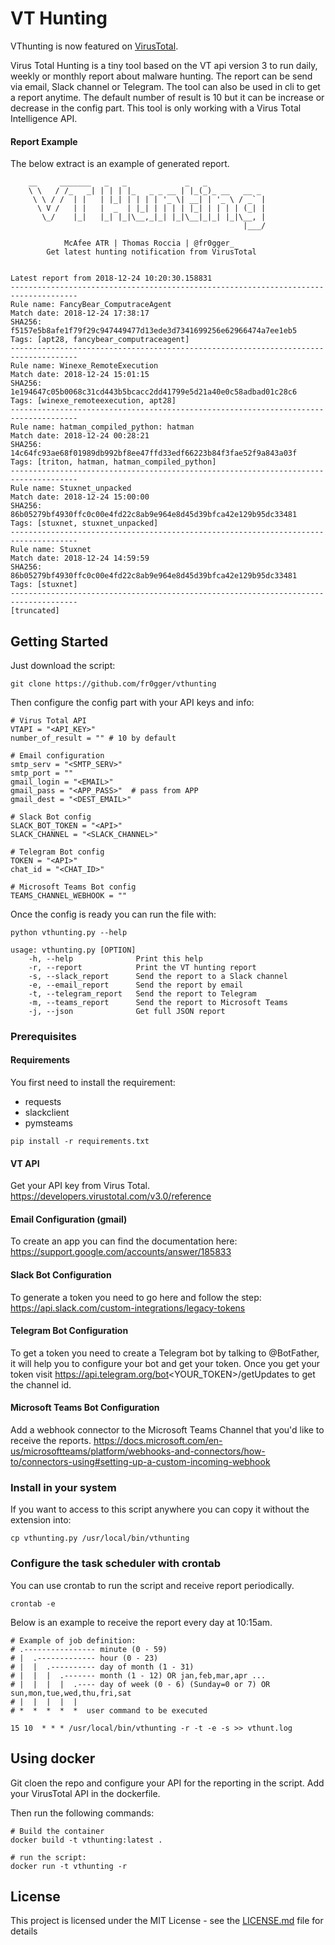 # VT Hunting
                                                    
VThunting is now featured on [VirusTotal](https://support.virustotal.com/hc/en-us/articles/360006819798-API-Scripts-and-client-libraries).

Virus Total Hunting is a tiny tool based on the VT api version 3 to run daily, weekly or monthly report about malware hunting. 
The report can be send via email, Slack channel or Telegram. The tool can also be used in cli to get a report anytime. 
The default number of result is 10 but it can be increase or decrease in the config part. 
This tool is only working with a Virus Total Intelligence API. 

#### Report Example

The below extract is an example of generated report.
```
    __     _______   _   _             _   _            
    \ \   / /_   _| | | | |_   _ _ __ | |_(_)_ __   __ _ 
     \ \ / /  | |   | |_| | | | | '_ \| __| | '_ \ / _` |
      \ V /   | |   |  _  | |_| | | | | |_| | | | | (_| |
       \_/    |_|   |_| |_|\__,_|_| |_|\__|_|_| |_|\__, |
                                                    |___/ 
        
            McAfee ATR | Thomas Roccia | @fr0gger_
        Get latest hunting notification from VirusTotal 


Latest report from 2018-12-24 10:20:30.158831
-------------------------------------------------------------------------------------
Rule name: FancyBear_ComputraceAgent
Match date: 2018-12-24 17:38:17
SHA256: f5157e5b8afe1f79f29c947449477d13ede3d7341699256e62966474a7ee1eb5
Tags: [apt28, fancybear_computraceagent]
-------------------------------------------------------------------------------------
Rule name: Winexe_RemoteExecution
Match date: 2018-12-24 15:01:15
SHA256: 1e194647c05b0068c31cd443b5bcacc2dd41799e5d21a40e0c58adbad01c28c6
Tags: [winexe_remoteexecution, apt28]
-------------------------------------------------------------------------------------
Rule name: hatman_compiled_python: hatman
Match date: 2018-12-24 00:28:21
SHA256: 14c64fc93ae68f01989db992bf8ee47ffd33edf66223b84f3fae52f9a843a03f
Tags: [triton, hatman, hatman_compiled_python]
-------------------------------------------------------------------------------------
Rule name: Stuxnet_unpacked
Match date: 2018-12-24 15:00:00
SHA256: 86b05279bf4930ffc0c00e4fd22c8ab9e964e8d45d39bfca42e129b95dc33481
Tags: [stuxnet, stuxnet_unpacked]
-------------------------------------------------------------------------------------
Rule name: Stuxnet
Match date: 2018-12-24 14:59:59
SHA256: 86b05279bf4930ffc0c00e4fd22c8ab9e964e8d45d39bfca42e129b95dc33481
Tags: [stuxnet]
-------------------------------------------------------------------------------------
[truncated]
```

## Getting Started
Just download the script: 
```
git clone https://github.com/fr0gger/vthunting
```

Then configure the config part with your API keys and info:
```
# Virus Total API
VTAPI = "<API_KEY>"
number_of_result = "" # 10 by default

# Email configuration 
smtp_serv = "<SMTP_SERV>"
smtp_port = ""
gmail_login = "<EMAIL>"
gmail_pass = "<APP_PASS>"  # pass from APP
gmail_dest = "<DEST_EMAIL>"

# Slack Bot config
SLACK_BOT_TOKEN = "<API>"
SLACK_CHANNEL = "<SLACK_CHANNEL>"

# Telegram Bot config
TOKEN = "<API>"
chat_id = "<CHAT_ID>"

# Microsoft Teams Bot config
TEAMS_CHANNEL_WEBHOOK = ""
```

Once the config is ready you can run the file with:
```
python vthunting.py --help
```
```
usage: vthunting.py [OPTION]
    -h, --help              Print this help
    -r, --report            Print the VT hunting report
    -s, --slack_report      Send the report to a Slack channel
    -e, --email_report      Send the report by email
    -t, --telegram_report   Send the report to Telegram
    -m, --teams_report      Send the report to Microsoft Teams
    -j, --json              Get full JSON report
```

### Prerequisites
#### Requirements
You first need to install the requirement:
* requests
* slackclient
* pymsteams

```
pip install -r requirements.txt
```
#### VT API
Get your API key from Virus Total. https://developers.virustotal.com/v3.0/reference

#### Email Configuration (gmail)
To create an app you can find the documentation here: https://support.google.com/accounts/answer/185833

#### Slack Bot Configuration
To generate a token you need to go here and follow the step: https://api.slack.com/custom-integrations/legacy-tokens

#### Telegram Bot Configuration
To get a token you need to create a Telegram bot by talking to @BotFather, it will help you to configure your bot and 
get your token. 
Once you get your token visit https://api.telegram.org/bot<YOUR_TOKEN>/getUpdates to get the channel id.

#### Microsoft Teams Bot Configuration
Add a webhook connector to the Microsoft Teams Channel that you'd like to receive the reports.
https://docs.microsoft.com/en-us/microsoftteams/platform/webhooks-and-connectors/how-to/connectors-using#setting-up-a-custom-incoming-webhook

### Install in your system

If you want to access to this script anywhere you can copy it without the extension into: 


```
cp vthunting.py /usr/local/bin/vthunting
```

### Configure the task scheduler with crontab
You can use crontab to run the script and receive report periodically.

```
crontab -e 
```
Below is an example to receive the report every day at 10:15am. 

```
# Example of job definition:
# .---------------- minute (0 - 59)
# |  .------------- hour (0 - 23)
# |  |  .---------- day of month (1 - 31)
# |  |  |  .------- month (1 - 12) OR jan,feb,mar,apr ...
# |  |  |  |  .---- day of week (0 - 6) (Sunday=0 or 7) OR sun,mon,tue,wed,thu,fri,sat
# |  |  |  |  |
# *  *  *  *  *  user command to be executed

15 10  * * * /usr/local/bin/vthunting -r -t -e -s >> vthunt.log
```

## Using docker
Git cloen the repo and configure your API for the reporting in the script. 
Add your VirusTotal API in the dockerfile. 

Then run the following commands:
```
# Build the container
docker build -t vthunting:latest .

# run the script:
docker run -t vthunting -r
```

## License

This project is licensed under the MIT License - see the [LICENSE.md](LICENSE.md) file for details



